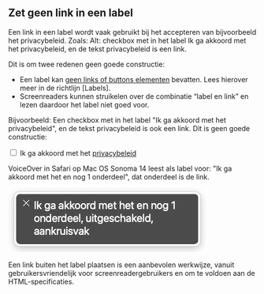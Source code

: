 <!-- @license CC0-1.0 -->

## Zet geen link in een label

Een link in een label wordt vaak gebruikt bij het accepteren van bijvoorbeeld het privacybeleid. Zoals:
Alt: checkbox met in het label Ik ga akkoord met het privacybeleid, en de tekst privacybeleid is een link.

Dit is om twee redenen geen goede constructie:

- Een label kan [geen links of buttons elementen](https://developer.mozilla.org/en-US/docs/Web/HTML/Element/label#accessibility_concerns) bevatten. Lees hierover meer in de richtlijn [Labels].
- Screenreaders kunnen struikelen over de combinatie “label en link” en lezen daardoor het label niet goed voor.

Bijvoorbeeld:
Een checkbox met in het label "Ik ga akkoord met het privacybeleid", en de tekst privacybeleid is ook een link.
Dit is geen goede constructie:

<div class="nlds-dont">
  <input id="p" type="checkbox" name="privacybeleid" />
  <label for="p">
    Ik ga akkoord met het <a href="#">privacybeleid</a>
  </label>
</div>

VoiceOver in Safari op Mac OS Sonoma 14 leest als label voor: "Ik ga akkoord met het en nog 1 onderdeel", dat onderdeel is de link.

![Screenshot van uitvoer VoiceOver met de tekst: Ik ga akkoord met het en nog 1 onderdeel, dat onderdeel is de link.](https://raw.githubusercontent.com/nl-design-system/documentatie/assets/_img_links-vo-link-in-label.png)

Een link buiten het label plaatsen is een aanbevolen werkwijze, vanuit gebruikersvriendelijk voor screenreadergebruikers en om te voldoen aan de HTML-specificaties.
